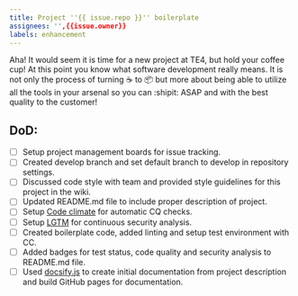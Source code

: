 ```yaml
---
title: Project ''{{ issue.repo }}'' boilerplate
assignees: '',{{issue.owner}}
labels: enhancement
---
```

Aha! It would seem it is time for a new project at TE4, but hold your coffee cup! At this point you know what software development really means. It is not only the process of turning ☕️ to 📦 but more about being able to utilize all the tools in your arsenal so you can :shipit: ASAP and with the best quality to the customer! 

## DoD:
- [ ] Setup project management boards for issue tracking.
- [ ] Created develop branch and set default branch to develop in repository settings.
- [ ] Discussed code style with team and provided style guidelines for this project in the wiki.
- [ ] Updated README.md file to include proper description of project.
- [ ] Setup [Code climate](https://codeclimate.com/quality/) for automatic CQ checks.
- [ ] Setup [LGTM](https://lgtm.com/dashboard) for continuous security analysis.
- [ ] Created boilerplate code, added linting and setup test environment with CC.
- [ ] Added badges for test status, code quality and security analysis to README.md file.
- [ ] Used [docsify.js](https://docsify.js.org) to create initial documentation from project description and build GitHub pages for documentation.